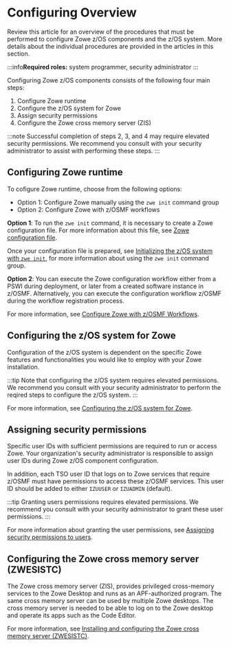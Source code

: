 # Configuring Overview

Review this article for an overview of the procedures that must be performed to configure Zowe z/OS components and the z/OS system. More details about the individual procedures are provided in the articles in this section. 

:::info**Required roles:** system programmer, security administrator
:::

Configuring Zowe z/OS components consists of the following four main steps:

1. Configure Zowe runtime
2. Configure the z/OS system for Zowe
3. Assign security permissions
4. Configure the Zowe cross memory server (ZIS)

:::note
Successful completion of steps 2, 3, and 4 may require elevated security permissions. We recommend you consult with your security administrator to assist with performing these steps. 
:::

## Configuring Zowe runtime

To cofigure Zowe runtime, choose from the following options:

* Option 1: Configure Zowe manually using the `zwe init` command group
* Option 2: Configure Zowe with z/OSMF workflows

**Option 1**: To run the `zwe init` command, it is necessary to create a Zowe configuration file. For more information about this file, see [Zowe configuration file](./installandconfig/#zowe-configuration-file). 

Once your configuration file is prepared, see [Initializing the z/OS system with `zwe init`](./initialize-zos-system.md), for more information about using the `zwe init` command group.

**Option 2**: You can execute the Zowe configuration workflow either from a PSWI during deployment, or later from a created software instance in z/OSMF. Alternatively, you can execute the configuration workflow z/OSMF during the workflow registration process.

For more information, see [Configure Zowe with z/OSMF Workflows](./configure-zowe-zosmf-workflow.md).

## Configuring the z/OS system for Zowe

Configuration of the z/OS system is dependent on the specific Zowe features and functionalities you would like to employ with your Zowe installation. 

:::tip
Note that configuring the z/OS system requires elevated permissions. We recommend you consult with your security administrator to perform the reqired steps to configure the z/OS system.
:::

For more information, see [Configuring the z/OS system for Zowe](./configure-zos-system.md).

## Assigning security permissions

Specific user IDs with sufficient permissions are required to run or access Zowe. Your organization's security administrator is responsible to assign user IDs during Zowe z/OS component configuration.

In addition, each TSO user ID that logs on to Zowe services that require z/OSMF must have permissions to access these z/OSMF services. This user ID should be added to either `IZUUSER` or `IZUADMIN` (default).

:::tip
Granting users permissions requires elevated permissions. We recommend you consult with your security administrator to grant these user permissions.
:::

For more information about granting the user permissions, see [Assigning security permissions to users](./assign-security-permissions-to-users.md).

## Configuring the Zowe cross memory server (ZWESISTC)

The Zowe cross memory server (ZIS), provides privileged cross-memory services to the Zowe Desktop and runs as an APF-authorized program. The same cross memory server can be used by multiple Zowe desktops. The cross memory server is needed to be able to log on to the Zowe desktop and operate its apps such as the Code Editor. 

For more information, see [Installing and configuring the Zowe cross memory server (ZWESISTC)](./configure-xmem-server.md).



